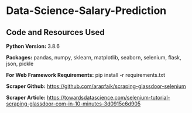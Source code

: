 # Data-Science-Salary-Prediction

## Code and Resources Used

**Python Version:** 3.8.6

**Packages:** pandas, numpy, sklearn, matplotlib, seaborn, selenium, flask, json, pickle

**For Web Framework Requirements:** pip install -r requirements.txt

**Scraper Github:** https://github.com/arapfaik/scraping-glassdoor-selenium

**Scraper Article:** https://towardsdatascience.com/selenium-tutorial-scraping-glassdoor-com-in-10-minutes-3d0915c6d905
